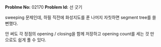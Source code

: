 **Problme No:** 02170
**Problem Id:** 선 긋기


sweeping 문제인데, 하필 직전에 화성지도를 푼 나머지 자칫하면 segment tree를 쓸 뻔했다.


안 써도 각 정점의 opening / closing을 함께 저장하고 opening count를 세는 것 만으로도 쉽게 풀 수 있다.
